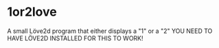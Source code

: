 # 1or2love
A small Löve2d program that either displays a "1" or a "2"
YOU NEED TO HAVE LÖVE2D INSTALLED FOR THIS TO WORK!

